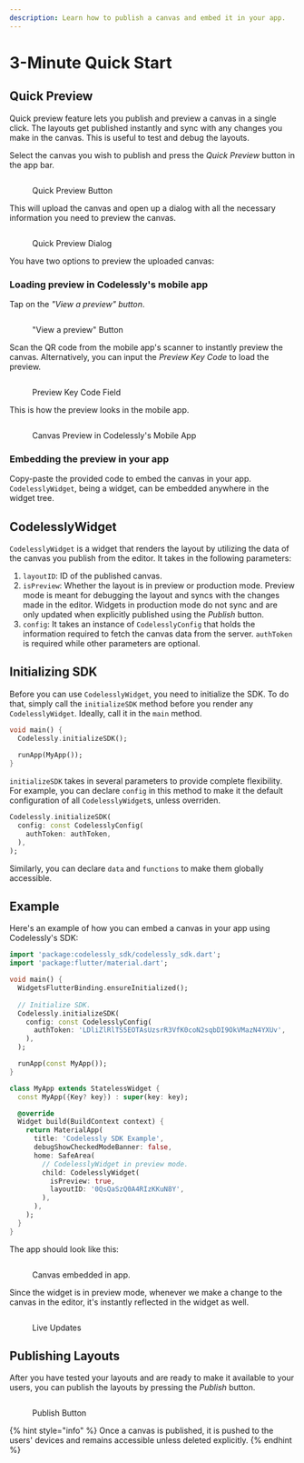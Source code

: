 ```yaml
---
description: Learn how to publish a canvas and embed it in your app.
---
```


# 3-Minute Quick Start

## Quick Preview

Quick preview feature lets you publish and preview a canvas in a single click. The layouts get published instantly and sync with any changes you make in the canvas. This is useful to test and debug the layouts.

Select the canvas you wish to publish and press the _Quick Preview_ button in the app bar.

<figure><img src="../.gitbook/assets/image (43).png" alt=""><figcaption><p>Quick Preview Button</p></figcaption></figure>

This will upload the canvas and open up a dialog with all the necessary information you need to preview the canvas.

<figure><img src="../.gitbook/assets/image (37).png" alt=""><figcaption><p>Quick Preview Dialog</p></figcaption></figure>

You have two options to preview the uploaded canvas:

### Loading preview in Codelessly's mobile app

Tap on the _"View a preview" button_.

<figure><img src="../.gitbook/assets/image (25) (1).png" alt=""><figcaption><p>"View a preview" Button</p></figcaption></figure>

Scan the QR code from the mobile app's scanner to instantly preview the canvas. Alternatively, you can input the _Preview Key Code_ to load the preview.

<figure><img src="../.gitbook/assets/image (46).png" alt=""><figcaption><p>Preview Key Code Field</p></figcaption></figure>

This is how the preview looks in the mobile app.

<figure><img src="../.gitbook/assets/image (14) (1).png" alt=""><figcaption><p>Canvas Preview in Codelessly's Mobile App</p></figcaption></figure>

### **Embedding the preview in your app**

Copy-paste the provided code to embed the canvas in your app. `CodelesslyWidget`, being a widget, can be embedded anywhere in the widget tree.

## CodelesslyWidget

`CodelesslyWidget` is a widget that renders the layout by utilizing the data of the canvas you publish from the editor. It takes in the following parameters:

1. `layoutID`: ID of the published canvas.
2. `isPreview`: Whether the layout is in preview or production mode. Preview mode is meant for debugging the layout and syncs with the changes made in the editor. Widgets in production mode do not sync and are only updated when explicitly published using the _Publish_ button.
3. `config`: It takes an instance of `CodelesslyConfig` that holds the information required to fetch the canvas data from the server. `authToken` is required while other parameters are optional.

## Initializing SDK

Before you can use `CodelesslyWidget`, you need to initialize the SDK. To do that, simply call the `initializeSDK` method before you render any `CodelesslyWidget`. Ideally, call it in the `main` method.

```dart
void main() {
  Codelessly.initializeSDK();
  
  runApp(MyApp());
}
```

`initializeSDK` takes in several parameters to provide complete flexibility. For example, you can declare `config` in this method to make it the default configuration of all `CodelesslyWidget`s, unless overriden.

```dart
Codelessly.initializeSDK(
  config: const CodelesslyConfig(
    authToken: authToken,
  ),
);
```

Similarly, you can declare `data` and `functions` to make them globally accessible.

## Example

Here's an example of how you can embed a canvas in your app using Codelessly's SDK:

```dart
import 'package:codelessly_sdk/codelessly_sdk.dart';
import 'package:flutter/material.dart';

void main() {
  WidgetsFlutterBinding.ensureInitialized();
  
  // Initialize SDK.
  Codelessly.initializeSDK(
    config: const CodelesslyConfig(
      authToken: 'LDliZlRlTS5EOTAsUzsrR3VfK0coN2sqbDI9OkVMazN4YXUv',
    ),
  );

  runApp(const MyApp());
}

class MyApp extends StatelessWidget {
  const MyApp({Key? key}) : super(key: key);

  @override
  Widget build(BuildContext context) {
    return MaterialApp(
      title: 'Codelessly SDK Example',
      debugShowCheckedModeBanner: false,
      home: SafeArea(
        // CodelesslyWidget in preview mode.
        child: CodelesslyWidget(
          isPreview: true,
          layoutID: '0QsQaSzQ0A4RIzKKuN8Y',
        ),
      ),
    );
  }
}
```

The app should look like this:

<figure><img src="../.gitbook/assets/image (21) (1).png" alt=""><figcaption><p>Canvas embedded in app.</p></figcaption></figure>

Since the widget is in preview mode, whenever we make a change to the canvas in the editor, it's instantly reflected in the widget as well.

<figure><img src="../.gitbook/assets/L5WxUQ7pAQ.gif" alt=""><figcaption><p>Live Updates</p></figcaption></figure>

## Publishing Layouts

After you have tested your layouts and are ready to make it available to your users, you can publish the layouts by pressing the _Publish_ button.

<figure><img src="../.gitbook/assets/image (34).png" alt=""><figcaption><p>Publish Button</p></figcaption></figure>

{% hint style="info" %}
Once a canvas is published, it is pushed to the users' devices and remains accessible unless deleted explicitly.
{% endhint %}

